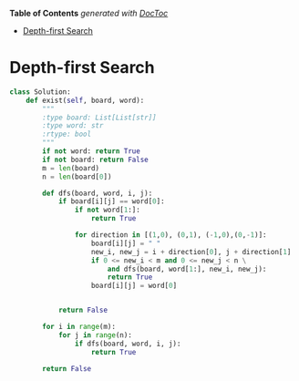 <!-- START doctoc generated TOC please keep comment here to allow auto update -->
<!-- DON'T EDIT THIS SECTION, INSTEAD RE-RUN doctoc TO UPDATE -->
**Table of Contents**  *generated with [DocToc](https://github.com/thlorenz/doctoc)*

- [Depth-first Search](#depth-first-search)

<!-- END doctoc generated TOC please keep comment here to allow auto update -->

# Depth-first Search

```python
class Solution:
    def exist(self, board, word):
        """
        :type board: List[List[str]]
        :type word: str
        :rtype: bool
        """
        if not word: return True
        if not board: return False
        m = len(board)
        n = len(board[0])

        def dfs(board, word, i, j):
            if board[i][j] == word[0]:
                if not word[1:]:
                    return True

                for direction in [(1,0), (0,1), (-1,0),(0,-1)]:
                    board[i][j] = " "
                    new_i, new_j = i + direction[0], j + direction[1]
                    if 0 <= new_i < m and 0 <= new_j < n \
                        and dfs(board, word[1:], new_i, new_j):
                        return True
                    board[i][j] = word[0]


            return False

        for i in range(m):
            for j in range(n):
                if dfs(board, word, i, j):
                    return True

        return False
```

